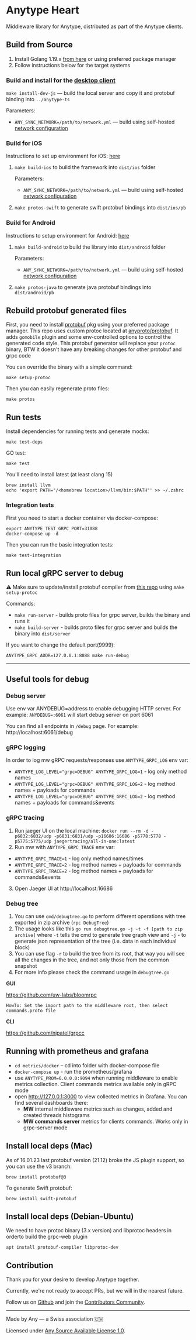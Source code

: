 # Anytype Heart
Middleware library for Anytype, distributed as part of the Anytype clients.

## Build from Source
1. Install Golang 1.19.x [from here](http://golang.org/dl/) or using preferred package manager
2. Follow instructions below for the target systems

### Build and install for the [desktop client](https://github.com/anyproto/anytype-ts)
`make install-dev-js` — build the local server and copy it and protobuf binding into `../anytype-ts`

Parameters:
- `ANY_SYNC_NETWORK=/path/to/network.yml` — build using self-hosted [network configuration](https://tech.anytype.io/anytype-heart/configuration)

### Build for iOS
Instructions to set up environment for iOS: [here](https://github.com/anyproto/anytype-swift/blob/main/docs/Setup_For_Middleware.md)
1. `make build-ios` to build the framework into `dist/ios` folder

   Parameters:
    - `ANY_SYNC_NETWORK=/path/to/network.yml` — build using self-hosted [network configuration](https://tech.anytype.io/anytype-heart/configuration)
2. `make protos-swift` to generate swift protobuf bindings into `dist/ios/pb`

### Build for Android
Instructions to setup environment for Android: [here](https://github.com/anyproto/anytype-kotlin/blob/main/docs/Setup_For_Middleware.md)
1. `make build-android` to build the library into `dist/android` folder

   Parameters:
    - `ANY_SYNC_NETWORK=/path/to/network.yml` — build using self-hosted [network configuration](https://tech.anytype.io/anytype-heart/configuration)
2. `make protos-java` to generate java protobuf bindings into `dist/android/pb`

## Rebuild protobuf generated files
First, you need to install [protobuf](https://github.com/anyproto/anytype-heart#install-local-deps-mac) pkg using your preferred package manager.
This repo uses custom protoc located at [anyproto/protobuf](https://github.com/anyproto/protobuf/tree/master/protoc-gen-gogo). It adds `gomobile` plugin and some env-controlled options to control the generated code style.
This protobuf generator will replace your `protoc` binary, BTW it doesn't have any breaking changes for other protobuf and grpc code

You can override the binary with a simple command:
```
make setup-protoc
```

Then you can easily regenerate proto files:
```
make protos
```

## Run tests
Install dependencies for running tests and generate mocks:
```
make test-deps
```

GO test:
```
make test
```
You'll need to install latest (at least clang 15)
```
brew install llvm 
echo 'export PATH="/<homebrew location>/llvm/bin:$PATH"' >> ~/.zshrc 
```

### Integration tests
First you need to start a docker container via docker-compose:
```
export ANYTYPE_TEST_GRPC_PORT=31088
docker-compose up -d
```

Then you can run the basic integration tests:
```
make test-integration
```


## Run local gRPC server to debug
⚠️ Make sure to update/install protobuf compiler from [this repo](https://github.com/anyproto/protobuf) using `make setup-protoc`

Commands:
- `make run-server` - builds proto files for grpc server, builds the binary and runs it
- `make build-server` - builds proto files for grpc server and builds the binary into `dist/server`

If you want to change the default port(9999):

`ANYTYPE_GRPC_ADDR=127.0.0.1:8888 make run-debug`

----
## Useful tools for debug

### Debug server
Use env var ANYDEBUG=address to enable debugging HTTP server. For example: `ANYDEBUG=:6061` will start debug server on port 6061

You can find all endpoints in `/debug` page. For example: http://localhost:6061/debug

### gRPC logging
In order to log mw gRPC requests/responses use `ANYTYPE_GRPC_LOG` env var:
- `ANYTYPE_LOG_LEVEL="grpc=DEBUG" ANYTYPE_GRPC_LOG=1` - log only method names   
- `ANYTYPE_LOG_LEVEL="grpc=DEBUG" ANYTYPE_GRPC_LOG=2` - log method names  + payloads for commands
- `ANYTYPE_LOG_LEVEL="grpc=DEBUG" ANYTYPE_GRPC_LOG=2` - log method names  + payloads for commands&events

### gRPC tracing
1. Run jaeger UI on the local machine: 
```docker run --rm -d -p6832:6832/udp -p6831:6831/udp -p16686:16686 -p5778:5778 -p5775:5775/udp jaegertracing/all-in-one:latest```
2. Run mw with `ANYTYPE_GRPC_TRACE` env var:
- `ANYTYPE_GRPC_TRACE=1` - log only method names/times
- `ANYTYPE_GRPC_TRACE=2` - log method names  + payloads for commands
- `ANYTYPE_GRPC_TRACE=2` - log method names  + payloads for commands&events
3. Open Jaeger UI at http://localhost:16686

### Debug tree
1. You can use `cmd/debugtree.go` to perform different operations with tree exported in zip archive (`rpc DebugTree`)
2. The usage looks like this `go run debugtree.go -j -t -f [path to zip archive]` where `-t` tells the cmd to generate tree graph view and `-j` - to generate json representation of the tree (i.e. data in each individual block)
3. You can use flag `-r` to build the tree from its root, that way you will see all the changes in the tree, and not only those from the common snapshot
3. For more info please check the command usage in `debugtree.go`

**GUI**

https://github.com/uw-labs/bloomrpc

`HowTo: Set the import path to the middleware root, then select commands.proto file`

**CLI**

https://github.com/njpatel/grpcc

## Running with prometheus and grafana
- `cd metrics/docker` – cd into folder with docker-compose file
- `docker-compose up` - run the prometheus/grafana
- use `ANYTYPE_PROM=0.0.0.0:9094` when running middleware to enable metrics collection. Client commands metrics available only in gRPC mode
- open http://127.0.0.1:3000 to view collected metrics in Grafana. You can find several dashboards there:
    - **MW** internal middleware metrics such as changes, added and created threads histograms
    - **MW commands server** metrics for clients commands. Works only in grpc-server mode
    
    
## Install local deps (Mac)
As of 16.01.23 last protobuf version (21.12) broke the JS plugin support, so you can use the v3 branch:
```
brew install protobuf@3
```

To generate Swift protobuf:
```
brew install swift-protobuf
```

## Install local deps (Debian-Ubuntu)
We need to have protoc binary (3.x version) and libprotoc headers in orderto build the grpc-web plugin
```
apt install protobuf-compiler libprotoc-dev
```


## Contribution
Thank you for your desire to develop Anytype together. 

Currently, we're not ready to accept PRs, but we will in the nearest future.

Follow us on [Github](https://github.com/anyproto) and join the [Contributors Community](https://github.com/orgs/anyproto/discussions).

---
Made by Any — a Swiss association 🇨🇭

Licensed under [Any Source Available License 1.0](./LICENSE.md).
